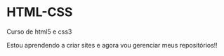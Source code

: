# HTML-CSS
 Curso de html5 e css3

Estou aprendendo a criar sites e agora vou gerenciar meus repositórios!!